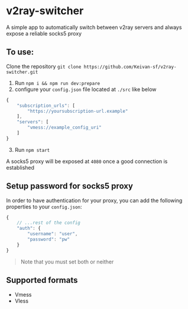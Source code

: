 # v2ray-switcher

A simple app to automatically switch between v2ray servers and always expose a reliable socks5 proxy


## To use:

Clone the repository `git clone https://github.com/Keivan-sf/v2ray-switcher.git`

1.  Run `npm i && npm run dev:prepare`
2.  configure your `config.json` file located at `./src` like below

```js
{
    "subscription_urls": [
        "https://yoursubscription-url.example"
    ],
    "servers": [
        "vmess://example_config_uri"
    ]
}
```

3.  Run `npm start`

A socks5 proxy will be exposed at `4080` once a good connection is established

## Setup password for socks5 proxy

In order to have authentication for your proxy, you can add the following properties to your `config.json`:
```js
{
    // ...rest of the config
    "auth": {
        "username": "user",
        "password": "pw"
    }
}
```


> Note that you must set both or neither

## Supported formats

-   Vmess
-   Vless
